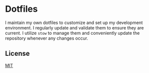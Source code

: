 # Dotfiles

I maintain my own dotfiles to customize and set up my development environment. I regularly update and validate them to ensure they are current. I utilize `stow` to manage them and conveniently update the repository whenever any changes occur.

## License

[MIT](LICENSE)
